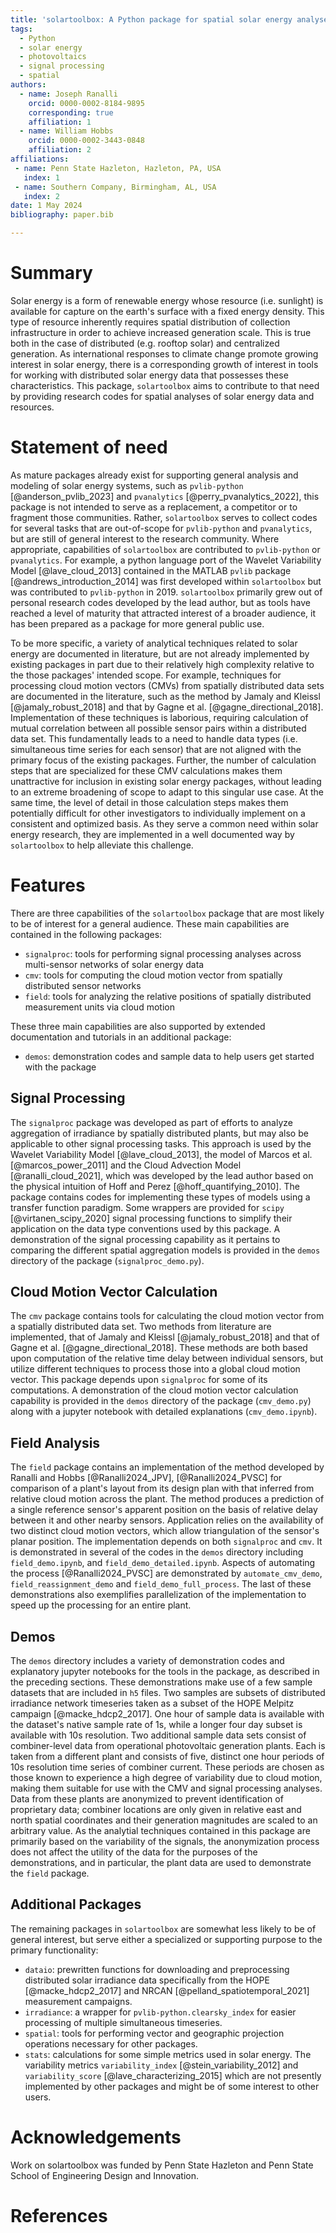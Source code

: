 ```yaml
---
title: 'solartoolbox: A Python package for spatial solar energy analyses'
tags:
  - Python
  - solar energy
  - photovoltaics
  - signal processing
  - spatial
authors:
  - name: Joseph Ranalli
    orcid: 0000-0002-8184-9895
    corresponding: true
    affiliation: 1
  - name: William Hobbs
    orcid: 0000-0002-3443-0848
    affiliation: 2
affiliations:
 - name: Penn State Hazleton, Hazleton, PA, USA
   index: 1
 - name: Southern Company, Birmingham, AL, USA 
   index: 2
date: 1 May 2024
bibliography: paper.bib

---
```


# Summary

Solar energy is a form of renewable energy whose resource (i.e. sunlight) is available for capture on the earth's surface with a fixed energy density. This type of resource inherently requires spatial distribution of collection infrastructure in order to achieve increased generation scale. This is true both in the case of distributed (e.g. rooftop solar) and centralized generation. As international responses to climate change promote growing interest in solar energy, there is a corresponding growth of interest in tools for working with distributed solar energy data that possesses these characteristics. This package, `solartoolbox` aims to contribute to that need by providing research codes for spatial analyses of solar energy data and resources. 

# Statement of need

As mature packages already exist for supporting general analysis and modeling of solar energy systems, such as `pvlib-python` [@anderson_pvlib_2023] and `pvanalytics` [@perry_pvanalytics_2022], this package is not intended to serve as a replacement, a competitor or to fragment those communities. Rather, `solartoolbox` serves to collect codes for several tasks that are out-of-scope for `pvlib-python` and `pvanalytics`, but are still of general interest to the research community. Where appropriate, capabilities of `solartoolbox` are contributed to `pvlib-python` or `pvanalytics`. For example, a python language port of the Wavelet Variability Model [@lave_cloud_2013] contained in the MATLAB `pvlib` package [@andrews_introduction_2014] was first developed within `solartoolbox` but was contributed to `pvlib-python` in 2019. `solartoolbox` primarily grew out of personal research codes developed by the lead author, but as tools have reached a level of maturity that attracted interest of a broader audience, it has been prepared as a package for more general public use.

To be more specific, a variety of analytical techniques related to solar energy are documented in literature, but are not already implemented by existing packages in part due to their relatively high complexity relative to the those packages' intended scope. For example, techniques for processing cloud motion vectors (CMVs) from spatially distributed data sets are documented in the literature, such as the method by Jamaly and Kleissl [@jamaly_robust_2018] and that by Gagne et al. [@gagne_directional_2018]. Implementation of these techniques is laborious, requiring calculation of mutual correlation between all possible sensor pairs within a distributed data set. This fundamentally leads to a need to handle data types (i.e. simultaneous time series for each sensor) that are not aligned with the primary focus of the existing packages. Further, the number of calculation steps that are specialized for these CMV calculations makes them unattractive for inclusion in existing solar energy packages, without leading to an extreme broadening of scope to adapt to this singular use case. At the same time, the level of detail in those calculation steps makes them potentially difficult for other investigators to individually implement on a consistent and optimized basis. As they serve a common need within solar energy research, they are implemented in a well documented way by `solartoolbox` to help alleviate this challenge.

# Features

There are three capabilities of the `solartoolbox` package that are most likely to be of interest for a general audience. These main capabilities are contained in the following packages:
- `signalproc`: tools for performing signal processing analyses across multi-sensor networks of solar energy data
- `cmv`: tools for computing the cloud motion vector from spatially distributed sensor networks 
- `field`: tools for analyzing the relative positions of spatially distributed measurement units via cloud motion

These three main capabilities are also supported by extended documentation and tutorials in an additional package:
- `demos`: demonstration codes and sample data to help users get started with the package

## Signal Processing
The `signalproc` package was developed as part of efforts to analyze aggregation of irradiance by spatially distributed plants, but may also be applicable to other signal processing tasks. This approach is used by the Wavelet Variability Model [@lave_cloud_2013], the model of Marcos et al. [@marcos_power_2011] and the Cloud Advection Model [@ranalli_cloud_2021], which was developed by the lead author based on the physical intuition of Hoff and Perez [@hoff_quantifying_2010]. The package contains codes for implementing these types of models using a transfer function paradigm. Some wrappers are provided for `scipy` [@virtanen_scipy_2020] signal processing functions to simplify their application on the data type conventions used by this package. A demonstration of the signal processing capability as it pertains to comparing the different spatial aggregation models is provided in the `demos` directory of the package (`signalproc_demo.py`).

## Cloud Motion Vector Calculation
The `cmv` package contains tools for calculating the cloud motion vector from a spatially distributed data set. Two methods from literature are implemented, that of Jamaly and Kleissl [@jamaly_robust_2018] and that of Gagne et al. [@gagne_directional_2018]. These methods are both based upon computation of the relative time delay between individual sensors, but utilize different techniques to process those into a global cloud motion vector. This package depends upon `signalproc` for some of its computations. A demonstration of the cloud motion vector calculation capability is provided in the `demos` directory of the package (`cmv_demo.py`) along with a jupyter notebook with detailed explanations (`cmv_demo.ipynb`).

## Field Analysis
The `field` package contains an implementation of the method developed by Ranalli and Hobbs [@Ranalli2024_JPV], [@Ranalli2024_PVSC] for comparison of a plant's layout from its design plan with that inferred from relative cloud motion across the plant. The method produces a prediction of a single reference sensor's apparent position on the basis of relative delay between it and other nearby sensors. Application relies on the availability of two distinct cloud motion vectors, which allow triangulation of the sensor's planar position. The implementation depends on both `signalproc` and `cmv`. It is demonstrated in several of the codes in the `demos` directory including `field_demo.ipynb`, and `field_demo_detailed.ipynb`. Aspects of automating the process [@Ranalli2024_PVSC] are demonstrated by `automate_cmv_demo`, `field_reassignment_demo` and `field_demo_full_process`. The last of these demonstrations also exemplifies parallelization of the implementation to speed up the processing for an entire plant.

## Demos
The `demos` directory includes a variety of demonstration codes and explanatory jupyter notebooks for the tools in the package, as described in the preceding sections. These demonstrations make use of a few sample datasets that are included in `h5` files. Two samples are subsets of distributed irradiance network timeseries taken as a subset of the HOPE Melpitz campaign [@macke_hdcp2_2017]. One hour of sample data is available with the dataset's native sample rate of 1s, while a longer four day subset is available with 10s resolution. Two additional sample data sets consist of combiner-level data from operational photovoltaic generation plants. Each is taken from a different plant and consists of five, distinct one hour periods of 10s resolution time series of combiner current. These periods are chosen as those known to experience a high degree of variability due to cloud motion, making them suitable for use with the CMV and signal processing analyses. Data from these plants are anonymized to prevent identification of proprietary data; combiner locations are only given in relative east and north spatial coordinates and their generation magnitudes are scaled to an arbitrary value. As the analytial techniques contained in this package are primarily based on the variability of the signals, the anonymization process does not affect the utility of the data for the purposes of the demonstrations, and in particular, the plant data are used to demonstrate the `field` package.  

## Additional Packages

The remaining packages in `solartoolbox` are somewhat less likely to be of general interest, but serve either a specialized or supporting purpose to the primary functionality:
- `dataio`: prewritten functions for downloading and preprocessing distributed solar irradiance data specifically from the HOPE [@macke_hdcp2_2017] and NRCAN [@pelland_spatiotemporal_2021] measurement campaigns.
- `irradiance`: a wrapper for `pvlib-python.clearsky_index` for easier processing of multiple simultaneous timeseries.
- `spatial`: tools for performing vector and geographic projection operations necessary for other packages.
- `stats`: calculations for some simple metrics used in solar energy. The variability metrics `variability_index` [@stein_variability_2012] and `variability_score` [@lave_characterizing_2015] which are not presently implemented by other packages and might be of some interest to other users.

# Acknowledgements

Work on solartoolbox was funded by Penn State Hazleton and Penn State School of Engineering Design and Innovation.

# References

